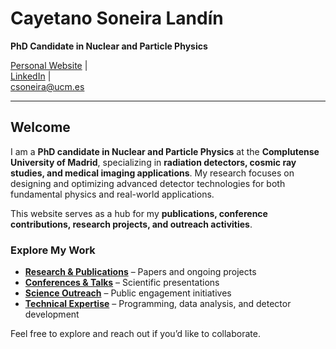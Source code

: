 # **Cayetano Soneira Landín**  
**PhD Candidate in Nuclear and Particle Physics**  

[Personal Website](https://csoneira.github.io/csoneira/) |  
[LinkedIn](https://www.linkedin.com/in/cayetano-soneira-906a241b5/) |  
[csoneira@ucm.es](csoneira@ucm.es)

---

## **Welcome**  

I am a **PhD candidate in Nuclear and Particle Physics** at the **Complutense University of Madrid**, specializing in **radiation detectors, cosmic ray studies, and medical imaging applications**. My research focuses on designing and optimizing advanced detector technologies for both fundamental physics and real-world applications.  

This website serves as a hub for my **publications, conference contributions, research projects, and outreach activities**.  

### **Explore My Work**  
- **[Research & Publications](trajectory/publications.md)** – Papers and ongoing projects  
- **[Conferences & Talks](trajectory/conferences.md)** – Scientific presentations  
- **[Science Outreach](trajectory/outreach.md)** – Public engagement initiatives  
- **[Technical Expertise](skills/technical.md)** – Programming, data analysis, and detector development  

Feel free to explore and reach out if you’d like to collaborate.  
